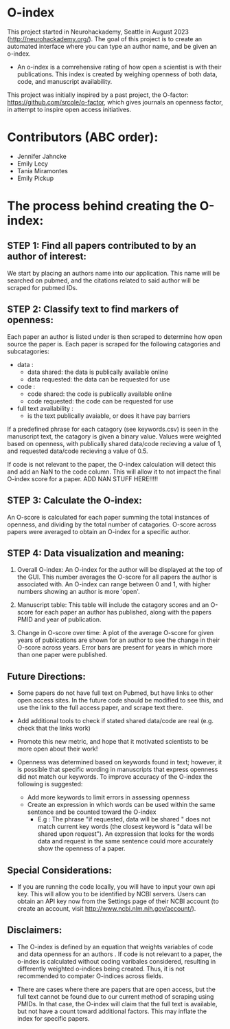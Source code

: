 # O-index

This project started in Neurohackademy, Seattle in August 2023 (http://neurohackademy.org/). The goal of this project is to create an automated interface where you can type an author name, and be given an o-index. 

* An o-index is a comrehensive rating of how open a scientist is with their publications. This index is created by weighing openness of both data, code, and manuscript availability.

This project was initially inspired by a past project, the O-factor: https://github.com/srcole/o-factor, which gives journals an openness factor, in attempt to inspire open access initiatives.

# Contributors (ABC order):

* Jennifer Jahncke 
* Emily Lecy  
* Tania Miramontes  
* Emily Pickup  

# The process behind creating the O-index:

## STEP 1: Find all papers contributed to by an author of interest:

We start by placing an authors name into our application. This name will be searched on pubmed, and the citations related to said author will be scraped for pubmed IDs.

## STEP 2: Classify text to find markers of openness:

Each paper an author is listed under is then scraped to determine how open source the paper is. Each paper is scraped for the following catagories and subcatagories:

   * data : 
       * data shared: the data is publically available online
       * data requested: the data can be requested for use
   * code :
       * code shared: the code is publically available online
       * code requested: the code can be requested for use
   * full text availability :
       * is the text publically avaiable, or does it have pay barriers
       
If a predefined phrase for each catagory (see keywords.csv) is seen in the manuscript text, the catagory is given a binary value. Values were weighted based on openness, with publically shared data/code recieving a value of 1, and requested data/code recieving a value of 0.5.

If code is not relevant to the paper, the O-index calculation will detect this and add an NaN to the code column. This will allow it to not impact the final O-index score for a paper. ADD NAN STUFF HERE!!!!!
   
## STEP 3: Calculate the O-index:

An O-score is calculated for each paper summing the total instances of openness, and dividing by the total number of catagories. O-score across papers were averaged to obtain an O-index for a specific author.

## STEP 4: Data visualization and meaning:
1) Overall O-index: An O-index for the author will be displayed at the top of the GUI. This number averages the O-score for all papers the author is associated with. An O-index can range between 0 and 1, with higher numbers showing an author is more 'open'.

2) Manuscript table: This table will include the catagory scores and an O-score for each paper an author has published, along with the papers PMID and year of publication.

3) Change in O-score over time: A plot of the average O-score for given years of publications are shown for an author to see the change in their O-score across years. Error bars are present for years in which more than one paper were published.

## Future Directions:

* Some papers do not have full text on Pubmed, but have links to other open access sites. In the future code should be modified to see this, and use the link to the full access paper, and scrape text there. 

* Add additional tools to check if stated shared data/code are real (e.g. check that the links work)

* Promote this new metric, and hope that it motivated scientists to be more open about their work!

* Openness was determined based on keywords found in text; however, it is possible that specific wording in manuscripts that express openness did not match our keywords. To improve accuracy of the O-index the following is suggested:
    * Add more keywords to limit errors in assessing openness
    * Create an expression in which words can be used within the same sentence and be counted toward the O-index
        * E.g : The phrase "if requested, data will be shared " does not match current key words (the closest keyword is "data will be shared upon request"). An expression that looks for the words data and request in the same sentence could more accurately show the openness of a paper.

## Special Considerations:

* If you are running the code locally, you will have to input your own api key. This will allow you to be identified by NCBI servers. Users can obtain an API key now from the Settings page of their NCBI account (to create an account, visit http://www.ncbi.nlm.nih.gov/account/).

## Disclaimers:

* The O-index is defined by an equation that weights variables of code and data openness for an authors . If code is not relevant to a paper, the o-index is calculated without coding varibales considered, resulting in differently weighted o-indices being created. Thus, it is not recommended to compater O-indices across fields.

* There are cases where there are papers that are open access, but the full text cannot be found due to our current method of scraping using PMIDs. In that case, the O-index will claim that the full text is available, but not have a count toward additional factors. This may inflate the index for specific papers. 